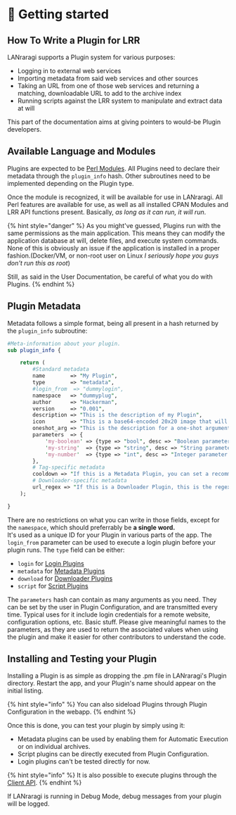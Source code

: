 # 🧩 Getting started

## How To Write a Plugin for LRR

LANraragi supports a Plugin system for various purposes:

* Logging in to external web services
* Importing metadata from said web services and other sources
* Taking an URL from one of those web services and returning a matching, downloadable URL to add to the archive index
* Running scripts against the LRR system to manipulate and extract data at will

This part of the documentation aims at giving pointers to would-be Plugin developers.

## Available Language and Modules

Plugins are expected to be [Perl Modules](http://www.perlmonks.org/?node\_id=102347).
All Plugins need to declare their metadata through the `plugin_info` hash.
Other subroutines need to be implemented depending on the Plugin type.

Once the module is recognized, it will be available for use in LANraragi.
All Perl features are available for use, as well as all installed CPAN Modules and LRR API functions present.
Basically, _as long as it can run, it will run_.

{% hint style="danger" %}
As you might've guessed, Plugins run with the same permissions as the main application.
This means they can modify the application database at will, delete files, and execute system commands.
None of this is obviously an issue if the application is installed in a proper fashion.(Docker/VM, or non-root user on Linux _I seriously hope you guys don't run this as root_)

Still, as said in the User Documentation, be careful of what you do with Plugins.
{% endhint %}

## Plugin Metadata

Metadata follows a simple format, being all present in a hash returned by the `plugin_info` subroutine:

```perl
#Meta-information about your plugin.
sub plugin_info {

    return (
        #Standard metadata
        name        => "My Plugin",
        type        => "metadata",
        #login_from  => "dummylogin",
        namespace   => "dummyplug",
        author      => "Hackerman",
        version     => "0.001",
        description => "This is the description of my Plugin",
        icon        => "This is a base64-encoded 20x20 image that will be displayed as an icon in the plugin list. Optional!"
        oneshot_arg => "This is the description for a one-shot argument that can be entered by the user when executing this plugin on a file",
        parameters  => {
            'my-boolean' => {type => "bool", desc => "Boolean parameter description", default_value => "1"},
            'my-string'  => {type => "string", desc => "String parameter description", default_value => "A default parameter"},
            'my-number'  => {type => "int", desc => "Integer parameter description"}
        },
        # Tag-specific metadata
        cooldown => "If this is a Metadata Plugin, you can set a recommended value for how long a user should wait between executions to avoid remote bans. Shown in Batch Tagging only, defaults to 0.",
        # Downloader-specific metadata
        url_regex => "If this is a Downloader Plugin, this is the regex that will trigger said plugin if it matches the URL to download."
    );

}
```

There are no restrictions on what you can write in those fields, except for the `namespace`, which should preferrably be **a single word.**\
It's used as a unique ID for your Plugin in various parts of the app.
The `login_from` parameter can be used to execute a login plugin before your plugin runs.
The `type` field can be either:

* `login` for [Login Plugins](login.md)
* `metadata` for [Metadata Plugins](metadata.md)
* `download` for [Downloader Plugins](download.md)
* `script` for [Script Plugins](scripts.md)

The `parameters` hash can contain as many arguments as you need. They can be set by the user in Plugin Configuration, and are transmitted every time.
Typical uses for it include login credentials for a remote website, configuration options, etc. Basic stuff.
Please give meaningful names to the parameters, as they are used to return the associated values ​​when using the plugin and make it easier for other contributors to understand the code.

## Installing and Testing your Plugin

Installing a Plugin is as simple as dropping the .pm file in LANraragi's Plugin directory.
Restart the app, and your Plugin's name should appear on the initial listing.

{% hint style="info" %}
You can also sideload Plugins through Plugin Configuration in the webapp.
{% endhint %}

Once this is done, you can test your plugin by simply using it:

* Metadata plugins can be used by enabling them for Automatic Execution or on individual archives.
* Script plugins can be directly executed from Plugin Configuration.
* Login plugins can't be tested directly for now.

{% hint style="info" %}
It is also possible to execute plugins through the [Client API](../api-documentation/getting-started.md).
{% endhint %}

If LANraragi is running in Debug Mode, debug messages from your plugin will be logged.
